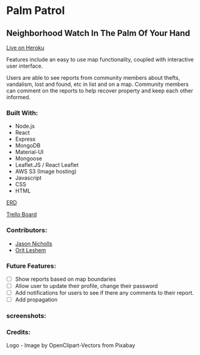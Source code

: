 # Palm Patrol

## Neighborhood Watch In The Palm Of Your Hand

[Live on Heroku]()

Features include an easy to use map functionality, coupled with interactive user interface.

Users are able to see reports from community members about thefts, vandalism, lost and found, etc in list and on a map. Community members can comment on the reports to help recover property and keep each other informed.

### Built With:

- Node.js
- React
- Express
- MongoDB
- Material-UI
- Mongoose
- Leaflet.JS / React Leaflet
- AWS S3 (Image hosting)
- Javascript
- CSS
- HTML

[ERD](./Docs/erd.pdf)  

[Trello Board](https://trello.com/b/tLy67cfk/palmpatrol)

### Contributors:

- [Jason Nicholls](https://www.linkedin.com/in/jason-nicholls-on/)
- [Orit Leshem](https://www.linkedin.com/in/orit-leshem/)

### Future Features:

- [ ] Show reports based on map boundaries
- [ ] Allow user to update their profile, change their password
- [ ] Add notifications for users to see if there any comments to their report.
- [ ] Add propagation

### screenshots:

### Credits:

Logo - Image by OpenClipart-Vectors from Pixabay

